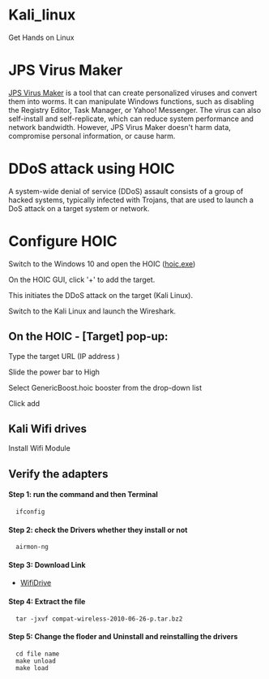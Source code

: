 # Kali_linux
Get Hands on Linux

# JPS Virus Maker

[JPS Virus Maker](https://github.com/20MH1A04H9/Kali_linux/blob/main/JPS%20Virus%20Maker%203.0.zip) is a tool that can create personalized viruses and convert them into worms. It can manipulate Windows functions, such as disabling the Registry Editor, Task Manager, or Yahoo! Messenger. The virus can also self-install and self-replicate, which can reduce system performance and network bandwidth. However, JPS Virus Maker doesn't harm data, compromise personal information, or cause harm. 



# DDoS attack using HOIC

A system-wide denial of service (DDoS) assault consists of a group of hacked systems, typically infected with Trojans, that are used to launch a DoS attack on a target system or network.
# Configure HOIC

Switch to the Windows 10 and open the HOIC ([hoic.exe](https://github.com/20MH1A04H9/Kali_linux/blob/main/Hoic.rar))

On the HOIC GUI, click '+' to add the target. 

This initiates the DDoS attack on the target (Kali Linux).

Switch to the Kali Linux and launch the Wireshark.
## On the HOIC - [Target] pop-up:

Type the target URL (IP address )

Slide the power bar to High

Select GenericBoost.hoic booster from the drop-down list

Click add
## Kali Wifi drives

Install Wifi Module
## Verify the adapters

#### Step 1: run the command and then Terminal

```
  ifconfig
```

#### Step 2: check the Drivers whether they install or  not

```
  airmon-ng
```

#### Step 3: Download Link

- [WifiDrive](http://linuxwireless.sipsolutions.net/download/compat-wireless-2.6/compat-wireless-2010-06-26-p.tar.bz2)

#### Step 4: Extract the file

```
  tar -jxvf compat-wireless-2010-06-26-p.tar.bz2
```

#### Step 5: Change the floder and Uninstall and reinstalling the drivers 

```
  cd file name 
  make unload
  make load
```
